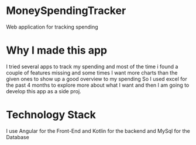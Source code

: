 # MoneySpendingTracker
Web application for tracking spending


# Why I made this app
I tried several apps to track my spending and most of the time i found a couple of features missing and some times I want more charts than the given ones to show up a good overview to my spending
So I used excel for the past 4 months to explore more about what I want and then I am going to develop this app as a side proj.

# Technology Stack 
I use Angular for the Front-End and Kotlin for the backend and MySql for the Database

